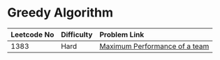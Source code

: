 # Greedy Algorithm



| Leetcode No | Difficulty | Problem Link |
| :--- | :--- | :--- |
| 1383 | Hard | [Maximum Performance of a team](../leetcode-hard/leetcode-1383-maximum-performance-of-a-team.md) |

